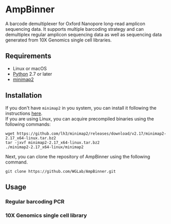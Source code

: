 # AmpBinner
A barcode demultiplexer for Oxford Nanopore long-read amplicon sequencing data. It supports multiple barcoding strategy and can demultiplex regular amplicon sequencing data as well as sequencing data generated from 10X Genomics single cell libraries. 

## <a name="Requirements"></a>Requirements
- Linux or macOS
- [Python](https://www.python.org/) 2.7 or later
- [minimap2](https://github.com/lh3/minimap2)

## <a name="Installation"></a>Installation

If you don't have `minimap2` in you system, you can install it following the instructions [here](https://github.com/lh3/minimap2#install).  
If you are using Linux, you can acquire precompiled binaries using the following commands:
```
wget https://github.com/lh3/minimap2/releases/download/v2.17/minimap2-2.17_x64-linux.tar.bz2
tar -jxvf minimap2-2.17_x64-linux.tar.bz2
./minimap2-2.17_x64-linux/minimap2
```

Next, you can clone the repository of AmpBinner using the following command.
```
git clone https://github.com/WGLab/AmpBinner.git
```
## <a name="Usage"></a>Usage

### Regular barcoding PCR


### 10X Genomics single cell library


